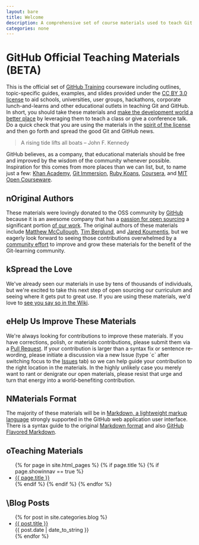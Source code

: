 ```yaml
---
layout: bare
title: Welcome
description: A comprehensive set of course materials used to teach Git and GitHub.
categories: none
---
```


<h1>GitHub Official Teaching Materials (BETA)</h1>
<div class="left">
  <p>This is the official set of <a href="http://training.github.com">GitHub Training</a> courseware including outlines, topic-specific guides, examples, and slides provided under the <a href="http://creativecommons.org/licenses/by/3.0/">CC BY 3.0 license</a> to aid schools, universities, user groups, hackathons, corporate lunch-and-learns and other educational outlets in teaching Git and GitHub. In short, you should take these materials and <a href="http://en.wikipedia.org/wiki/A_rising_tide_lifts_all_boats">make the development world a better place</a> by leveraging them to teach a class or give a conference talk. Do a quick check that you are using the materials in the <a href="https://github.com/github/teach.github.com/blob/gh-pages/LICENSE.md">spirit of the license</a> and then go forth and spread the good Git and GitHub news.</p>

  <blockquote>A rising tide lifts all boats  – John F. Kennedy</blockquote>

  <p>GitHub believes, as a company, that educational materials should be free and improved by the wisdom of the community whenever possible. Inspiration for this comes from more places than we can list, but, to name just a few: <a href="http://www.khanacademy.org">Khan Academy</a>, <a href="http://gitimmersion.com">Git Immersion</a>, <a href="http://rubykoans.com">Ruby Koans</a>, <a href="https://www.coursera.org">Coursera</a>, and <a href="http://ocw.mit.edu/index.html">MIT Open Courseware</a>.</p>

  <h2><span class="pictos">n</span>Original Authors</h2>
  <p>These materials were lovingly donated to the OSS community by <a href="https://github.com/about">GitHub</a> because it is an awesome company that has a <a href="http://tom.preston-werner.com/2011/11/22/open-source-everything.html">passion for open sourcing</a> a significant portion <a href="https://github.com/github">of our work</a>. The original authors of these materials include <a href="http://github.com/matthewmccullough">Matthew McCullough</a>, <a href="https://github.com/tlberglund">Tim Berglund</a>, and <a href="https://github.com/ShepBook">Jared Koumentis</a>, but we eagerly look forward to seeing those contributions overwhelmed by a <a href="https://github.com/github/teach.github.com/wiki/Hall-Of-Appreciation">community effort</a> to improve and grow these materials for the benefit of the Git-learning community.</p>

  <h2><span class="pictos">k</span>Spread the Love</h2>
  <p>We've already seen our materials in use by tens of thousands of individuals, but we're excited to take this next step of open sourcing our curriculum and seeing where it gets put to great use. If you are using these materials, we'd love to <a href="https://github.com/github/teach.github.com/wiki/Hall-Of-Appreciation">see you say so in the Wiki</a>.</p>

  <h2><span class="pictos">e</span>Help Us Improve These Materials</h2>
  <p>We're always looking for contributions to improve these materials. If you have corrections, polish, or materials contributions, please submit them via a <a href="https://help.github.com/articles/using-pull-requests">Pull Request</a>. If your contribution is larger than a syntax fix or sentence re-wording, please initiate a discussion via a new Issue (type `c` after switching focus to the <a href="https://github.com/github/teach.github.com/issues">Issues</a> tab) so we can help guide your contribution to the right location in the materials. In the highly unlikely case you merely want to rant or denigrate our open materials, please resist that urge and turn that energy into a world-benefiting contribution.</p>

  <h2><span class="pictos">N</span>Materials Format</h2>
  <p>The majority of these materials will be in <a href="http://whatismarkdown.com">Markdown, a <a href="http://en.wikipedia.org/wiki/Lightweight_markup_language">lightweight markup language</a> strongly supported in the GitHub web application user interface. There is a syntax guide to the original <a href="http://daringfireball.net/projects/markdown/syntax">Markdown format</a> and also <a href="http://github.github.com/github-flavored-markdown/">GitHub Flavored Markdown</a>.</p>
</div>

<div class="right">
  <h2 class="no-top-border"><span class="pictos">o</span>Teaching Materials</h2>
  <div id="pages">
    <ul>
      {% for page in site.html_pages %}
        {% if page.title %}
          {% if page.showinnav == true %}
            <li><a href="{{ page.url | remove:'index.html' }}">{{ page.title }}</a></li>
          {% endif %}
        {% endif %}
      {% endfor %}
    </ul>
  </div>

  <h2><span class="pictos">\</span>Blog Posts</h2>
  <div id="posts">
    <ul>
      {% for post in site.categories.blog %}
        <li><a href="{{ post.url }}/">{{ post.title }}</a><br/><span class="blogpostdate">{{ post.date | date_to_string }}</span></li>
      {% endfor %}
    </ul>
  </div>
</div>
